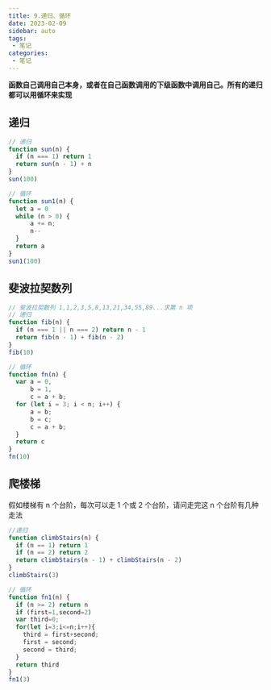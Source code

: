 ```yaml
---
title: 9.递归、循环
date: 2023-02-09
sidebar: auto
tags:
 - 笔记
categories:
 - 笔记
---
```


**函数自己调用自己本身，或者在自己函数调用的下级函数中调用自己。所有的递归都可以用循环来实现**

## 递归
```js
// 递归
function sun(n) {
  if (n === 1) return 1
  return sun(n - 1) + n
}
sun(100)

// 循环
function sun1(n) {
  let a = 0
  while (n > 0) {
      a += n;
      n--
  }
  return a
}
sun1(100)
```

## 斐波拉契数列
```js
// 斐波拉契数列 1,1,2,3,5,8,13,21,34,55,89...求第 n 项
// 递归
function fib(n) {
  if (n === 1 || n === 2) return n - 1
  return fib(n - 1) + fib(n - 2)
}
fib(10)

// 循环
function fn(n) {
  var a = 0,
      b = 1,
      c = a + b;
  for (let i = 3; i < n; i++) {
      a = b;
      b = c;
      c = a + b;
  }
  return c
}
fn(10)
```

## 爬楼梯
假如楼梯有 n 个台阶，每次可以走 1 个或 2 个台阶，请问走完这 n 个台阶有几种走法
```js
//递归
function climbStairs(n) {
  if (n == 1) return 1
  if (n == 2) return 2
  return climbStairs(n - 1) + climbStairs(n - 2)
}
climbStairs(3)

// 循环
function fn1(n) {
  if (n >= 2) return n
  if (first=1,second=2)
  var third=0;
  for(let i=3;i<=n;i++){
    third = first+second;
    first = second;
    second = third;
  }
  return third
}
fn1(3)
```

